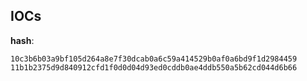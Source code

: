 
## IOCs

__hash__:

```text
10c3b6b03a9bf105d264a8e7f30dcab0a6c59a414529b0af0a6bd9f1d2984459
11b1b2375d9d840912cfd1f0d0d04d93ed0cddb0ae4ddb550a5b62cd044d6b66
```